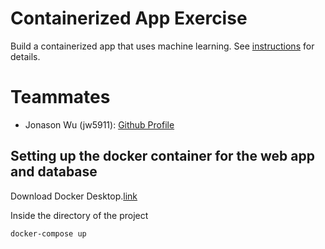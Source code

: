 # Containerized App Exercise

Build a containerized app that uses machine learning. See [instructions](./instructions.md) for details.

# Teammates

* Jonason Wu (jw5911): [Github Profile](https://github.com/JonasonWu)


## Setting up the docker container for the web app and database

Download Docker Desktop.[link](https://www.docker.com/)

Inside the directory of the project
```
docker-compose up
```
